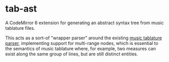 # tab-ast
A CodeMirror 6 extension for generating an abstract syntax tree from music tablature files.

This acts as a sort-of "wrapper parser" around the existing [music tablature parser](https://github.com/tab-edit/parser-tablature), implementing support for multi-range nodes, which is essential to the semantics of music tablature where, for example, two measures can exist along the same group of lines, but are still distinct entities.
